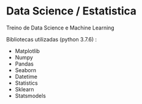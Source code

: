 # Data Science / Estatistica

Treino de Data Science e Machine Learning 

Bibliotecas utilizadas (python 3.7.6) :

   - Matplotlib
   - Numpy
   - Pandas
   - Seaborn
   - Datetime
   - Statistics
   - Sklearn
   - Statsmodels

